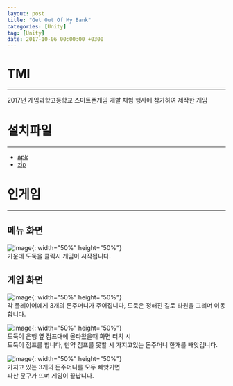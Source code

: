 ```yaml
---
layout: post
title: "Get Out Of My Bank"
categories: [Unity]
tag: [Unity]
date: 2017-10-06 00:00:00 +0300
---
```


# TMI
-----------------
2017년 게임과학고등학교 스마트폰게임 개발 체험 행사에 참가하여 제작한 게임

# 설치파일
----------------
+ <a href = "/assets/download/GetOutOfMyBank.apk"> apk</a><br>
+ <a href = "/assets/download/GetOutOfMyBank.zip"> zip</a>

# 인게임
-----------------
## 메뉴 화면
![image](/assets/img/GetOutOfMyBank/Menu.jpg){: width="50%" height="50%"}<br>
가운데 도둑을 클릭시 게임이 시작됩니다.

## 게임 화면
![image](/assets/img/GetOutOfMyBank/Ingame.jpg){: width="50%" height="50%"}<br>
각 플레이어에게 3개의 돈주머니가 주어집니다, 도둑은 정해진 길로 타원을 그리며 이동합니다.

![image](/assets/img/GetOutOfMyBank/Jump.jpg){: width="50%" height="50%"}<br>
도둑이 은행 옆 점프대에 올라왔을때 화면 터치 시<br>
도둑이 점프를 합니다, 만약 점프를 못할 시 가지고있는 돈주머니 한개를 빼앗깁니다.<br>

![image](/assets/img/GetOutOfMyBank/GameOver.jpg){: width="50%" height="50%"}<br>
가지고 있는 3개의 돈주머니를 모두 빼앗기면<br>
파산 문구가 뜨며 게임이 끝납니다.